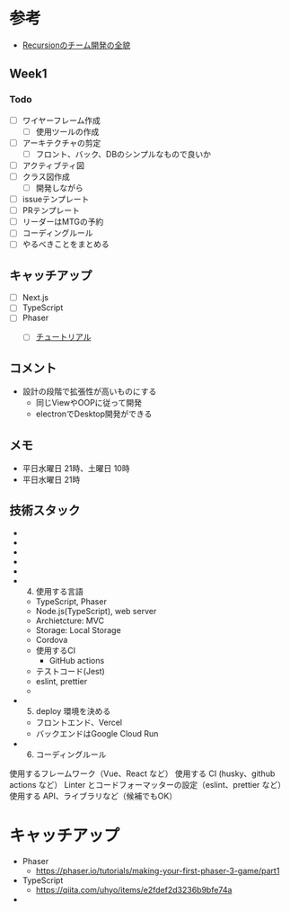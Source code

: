 # 参考
- [Recursionのチーム開発の全貌](https://www.youtube.com/watch?v=3zNBgBeR5PQ&t=1293s)

## Week1

### Todo
- [ ] ワイヤーフレーム作成
  - [ ] 使用ツールの作成
- [ ] アーキテクチャの剪定
  - [ ] フロント、バック、DBのシンプルなもので良いか
- [ ] アクティブティ図
- [ ] クラス図作成
  - [ ] 開発しながら
- [ ] issueテンプレート
- [ ] PRテンプレート
- [ ] リーダーはMTGの予約
- [ ] コーディングルール
- [ ] やるべきことをまとめる

## キャッチアップ
- [ ] Next.js
- [ ] TypeScript
- [ ] Phaser
  - [ ] [チュートリアル](https://phaser.io/tutorials/making-your-first-phaser-3-game/index)



## コメント
- 設計の段階で拡張性が高いものにする
  - 同じViewやOOPに従って開発
  - electronでDesktop開発ができる




## メモ
- 平日水曜日 21時、土曜日 10時
- 平日水曜日 21時


## 技術スタック
-  
-  
-  
-  
-  

- 4. 使用する言語
  - TypeScript, Phaser
  - Node.js(TypeScript), web server
  - Archietcture: MVC
  - Storage: Local Storage
  - Cordova
  - 使用するCI
    - GitHub actions
  - テストコード(Jest)
  - eslint, prettier
  - 

- 5. deploy 環境を決める
   - フロントエンド、Vercel
   - バックエンドはGoogle Cloud Run

- 6. コーディングルール

使用するフレームワーク（Vue、React など）
使用する CI (husky、github actions など）
Linter とコードフォーマッターの設定（eslint、prettier など）
使用する API、ライブラリなど（候補でもOK）

# キャッチアップ
- Phaser
  - https://phaser.io/tutorials/making-your-first-phaser-3-game/part1
- TypeScript
  - https://qiita.com/uhyo/items/e2fdef2d3236b9bfe74a
- 